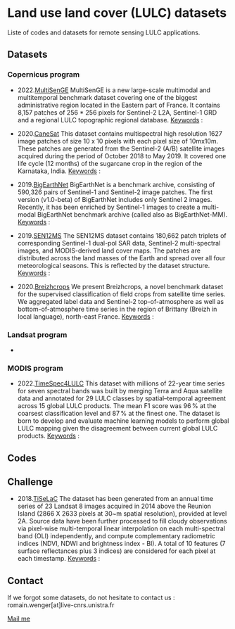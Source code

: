 # Land use land cover (LULC) datasets 

Liste of codes and datasets for remote sensing LULC applications.

## Datasets

### Copernicus program

- 2022.[MultiSenGE](https://zenodo.org/record/6375466) 
MultiSenGE is a new large-scale multimodal and multitemporal benchmark dataset covering one of the biggest administrative region located in the Eastern part of France. It contains 8,157 patches of 256 * 256 pixels for Sentinel-2 L2A, Sentinel-1 GRD and a regional LULC topographic regional database.
<ins>Keywords</ins> :

- 2020.[CaneSat](https://ieee-dataport.org/documents/canesat)
This dataset contains multispectral high resolution 1627 image patches of size 10 x 10 pixels with each pixel size of 10mx10m. These patches are generated from the Sentinel-2 (A/B) satellite images acquired during the period of October 2018 to May 2019. It covered one life cycle (12 months) of the sugarcane crop in the region of the Karnataka, India.
<ins>Keywords</ins> :

- 2019.[BigEarthNet](https://bigearth.net/)
BigEarthNet is a benchmark archive, consisting of 590,326 pairs of Sentinel-1 and Sentinel-2 image patches. The first version (v1.0-beta) of BigEarthNet includes only Sentinel 2 images. Recently, it has been enriched by Sentinel-1 images to create a multi-modal BigEarthNet benchmark archive (called also as BigEarthNet-MM).
<ins>Keywords</ins> :

- 2019.[SEN12MS](https://www.isprs-ann-photogramm-remote-sens-spatial-inf-sci.net/IV-2-W7/153/2019/)
The SEN12MS dataset contains 180,662 patch triplets of corresponding Sentinel-1 dual-pol SAR data, Sentinel-2 multi-spectral images, and MODIS-derived land cover maps. The patches are distributed across the land masses of the Earth and spread over all four meteorological seasons. This is reflected by the dataset structure.
<ins>Keywords</ins> :

- 2020.[Breizhcrops](https://breizhcrops.org/)
We present Breizhcrops, a novel benchmark dataset for the supervised classification of field crops from satellite time series. We aggregated label data and Sentinel-2 top-of-atmosphere as well as bottom-of-atmosphere time series in the region of Brittany (Breizh in local language), north-east France.
<ins>Keywords</ins> :

### Landsat program

- 

### MODIS program

- 2022.[TimeSpec4LULC](https://essd.copernicus.org/articles/14/1377/2022/essd-14-1377-2022-discussion.html)
This dataset with millions of 22-year time series for seven spectral bands was built by merging Terra and Aqua satellite data and annotated for 29 LULC classes by spatial–temporal agreement across 15 global LULC products. The mean F1 score was 96 % at the coarsest classification level and 87 % at the finest one. The dataset is born to develop and evaluate machine learning models to perform global LULC mapping given the disagreement between current global LULC products.
<ins>Keywords</ins> :

## Codes


## Challenge

- 2018.[TiSeLaC](https://sites.google.com/site/dinoienco/tiselac-time-series-land-cover-classification-challenge?authuser=0)
The dataset has been generated from an annual time series of 23 Landsat 8 images acquired in 2014 above the Reunion Island (2866 X 2633 pixels at 30~m spatial resolution), provided at level 2A. Source data have been further processed to fill cloudy observations via pixel-wise multi-temporal linear interpolation on each multi-spectral band (OLI) independently, and compute complementary radiometric indices (NDVI, NDWI and brightness index - BI). A total of 10 features (7 surface reflectances plus 3 indices) are considered for each pixel at each timestamp. 
<ins>Keywords</ins> :

## Contact

If we forgot some datasets, do not hesitate to contact us : romain.wenger[at]live-cnrs.unistra.fr

[Mail me](mailto:romain.wenger@live-cnrs.unistra.fr?subject=[GitHub]%20LULC%20datasets)
